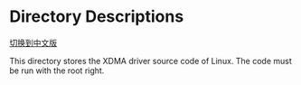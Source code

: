 # Directory Descriptions

[切换到中文版](./README_CN.md)

This directory stores the XDMA driver source code of Linux. The code must be run with the root right.


